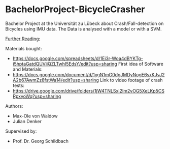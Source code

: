 # BachelorProject-BicycleCrasher
Bachelor Project at the Universität zu Lübeck about Crash/Fall-detection on Bicycles using IMU data. The Data is analysed with a model or with a SVM.

<ins>Further Reading:</ins>

Materials bought:
- https://docs.google.com/spreadsheets/d/1Ei3r-Woa4dBYKTg-i5hptaGatdQUViiQZLTwhI5EdsY/edit?usp=sharing
First idea of Software and Materials:
- https://docs.google.com/document/d/1ygN1mG0dgJMDyNogE6sxKJvJ2A2b67AwmZz8fstWa14/edit?usp=sharing
Link to video footage of crash tests:
- https://drive.google.com/drive/folders/1jW4TNLSxI2Im2vOG5XeLKp5CSRpxyoWq?usp=sharing

Authors:
- Max-Ole von Waldow
- Julian Denker

Supervised by:
- Prof. Dr. Georg Schildbach
